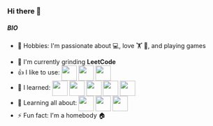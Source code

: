
### Hi there 👋



<!-- ##### NOW
N/A -->

##### BIO
-  🙌 Hobbies: I'm passionate about 💻, love 🏋️ 💪, and playing games
<!-- // - 🏢 I'm currently working at **Medicare Portugal** -->
- 🏢 I'm currently grinding **LeetCode**
- 👍 I like to use: <a href="URL_REDIRECT" target="blank"><img align="center" src=https://simpleicons.org/icons/javascript.svg height="35" /></a> <a href="URL_REDIRECT" target="blank"><img align="center" src=https://simpleicons.org/icons/php.svg height="35" /></a> <a href="URL_REDIRECT" target="blank"><img align="center" src=https://simpleicons.org/icons/python.svg height="35" /></a>
- 👊 I learned: <a href="URL_REDIRECT" target="blank"><img align="center" src=https://simpleicons.org/icons/java.svg height="35" /></a> <a href="URL_REDIRECT" target="blank"><img align="center" src=https://simpleicons.org/icons/c.svg height="35" /></a> <a href="URL_REDIRECT" target="blank"><img align="center" src=https://simpleicons.org/icons/cplusplus.svg height="35" /></a> <a href="URL_REDIRECT" target="blank"><img align="center" src=https://simpleicons.org/icons/arduino.svg height="35" /></a> <a href="URL_REDIRECT" target="blank"><img align="center" src=https://simpleicons.org/icons/csharp.svg height="35" /></a>
- 🌱 Learning all about: <a href="URL_REDIRECT" target="blank"><img align="center" src=https://simpleicons.org/icons/vuedotjs.svg height="35" /></a> <a href="URL_REDIRECT" target="blank"><img align="center" src=https://simpleicons.org/icons/react.svg height="35" /></a> <a href="URL_REDIRECT" target="blank"><img align="center" src=https://simpleicons.org/icons/firebase.svg height="35" /></a>
- ⚡️ Fun fact: I'm a homebody 🏠 
